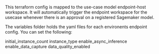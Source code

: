 This terraform config is mapped to the use-case model endpoint-host workspace. It will automatically trigger the endpoint workspace for the usecase whenever there is an approval on a registered Sagemaker model. 

The variables folder holds the yaml files for each environents endpoint config. You can set the following:

  initial_instance_count
  instance_type
  enable_async_inference
  enable_data_capture
  data_quality_enabled